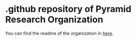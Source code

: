 # .github repository of Pyramid Research Organization

You can find the readme of the organization in [here](https://github.com/Pyramid-Research/.github/blob/main/profile/README.md).
